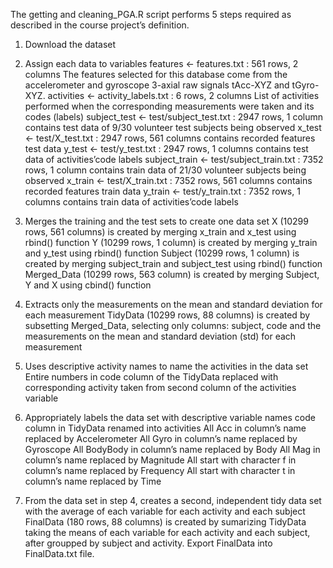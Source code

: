 The getting and cleaning_PGA.R script performs 5 steps required as described in the course project’s definition.

1. Download the dataset

2. Assign each data to variables
features <- features.txt : 561 rows, 2 columns 
The features selected for this database come from the accelerometer and gyroscope 3-axial raw signals tAcc-XYZ and tGyro-XYZ.
activities <- activity_labels.txt : 6 rows, 2 columns 
List of activities performed when the corresponding measurements were taken and its codes (labels)
subject_test <- test/subject_test.txt : 2947 rows, 1 column 
contains test data of 9/30 volunteer test subjects being observed
x_test <- test/X_test.txt : 2947 rows, 561 columns 
contains recorded features test data
y_test <- test/y_test.txt : 2947 rows, 1 columns 
contains test data of activities’code labels
subject_train <- test/subject_train.txt : 7352 rows, 1 column 
contains train data of 21/30 volunteer subjects being observed
x_train <- test/X_train.txt : 7352 rows, 561 columns 
contains recorded features train data
y_train <- test/y_train.txt : 7352 rows, 1 columns 
contains train data of activities’code labels

3. Merges the training and the test sets to create one data set
X (10299 rows, 561 columns) is created by merging x_train and x_test using rbind() function
Y (10299 rows, 1 column) is created by merging y_train and y_test using rbind() function
Subject (10299 rows, 1 column) is created by merging subject_train and subject_test using rbind() function
Merged_Data (10299 rows, 563 column) is created by merging Subject, Y and X using cbind() function

4. Extracts only the measurements on the mean and standard deviation for each measurement
TidyData (10299 rows, 88 columns) is created by subsetting Merged_Data, selecting only columns: subject, code and the measurements on the mean and standard deviation (std) for each measurement

5. Uses descriptive activity names to name the activities in the data set
Entire numbers in code column of the TidyData replaced with corresponding activity taken from second column of the activities variable

6. Appropriately labels the data set with descriptive variable names
code column in TidyData renamed into activities
All Acc in column’s name replaced by Accelerometer
All Gyro in column’s name replaced by Gyroscope
All BodyBody in column’s name replaced by Body
All Mag in column’s name replaced by Magnitude
All start with character f in column’s name replaced by Frequency
All start with character t in column’s name replaced by Time

7. From the data set in step 4, creates a second, independent tidy data set with the average of each variable for each activity and each subject
FinalData (180 rows, 88 columns) is created by sumarizing TidyData taking the means of each variable for each activity and each subject, after groupped by subject and activity.
Export FinalData into FinalData.txt file.
